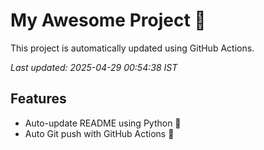 # My Awesome Project 🚀

This project is automatically updated using GitHub Actions.

_Last updated: 2025-04-29 00:54:38 IST_

## Features
- Auto-update README using Python 🐍
- Auto Git push with GitHub Actions 🤖
